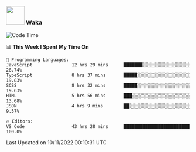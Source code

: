 ### <img src="https://media.giphy.com/media/VgCDAzcKvsR6OM0uWg/giphy.gif" width="50"> Waka

  <!--START_SECTION:waka-->
![Code Time](http://img.shields.io/badge/Code%20Time-1%2C049%20hrs%2039%20mins-blue)

📊 **This Week I Spent My Time On** 

```text
💬 Programming Languages: 
JavaScript               12 hrs 29 mins      ███████░░░░░░░░░░░░░░░░░░   28.74% 
TypeScript               8 hrs 37 mins       █████░░░░░░░░░░░░░░░░░░░░   19.83% 
SCSS                     8 hrs 32 mins       █████░░░░░░░░░░░░░░░░░░░░   19.63% 
HTML                     5 hrs 56 mins       ███░░░░░░░░░░░░░░░░░░░░░░   13.68% 
JSON                     4 hrs 9 mins        ██░░░░░░░░░░░░░░░░░░░░░░░   9.57%

🔥 Editors: 
VS Code                  43 hrs 28 mins      █████████████████████████   100.0%

```


 Last Updated on 10/11/2022 00:10:31 UTC
<!--END_SECTION:waka-->
